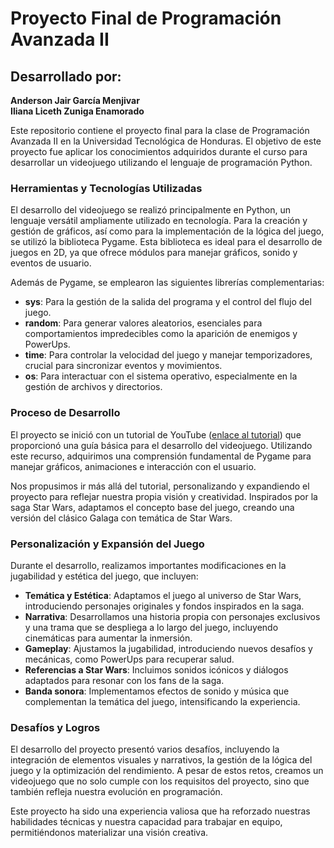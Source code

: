 # Proyecto Final de Programación Avanzada II

## Desarrollado por:
**Anderson Jair García Menjivar**  
**Iliana Liceth Zuniga Enamorado**

Este repositorio contiene el proyecto final para la clase de Programación Avanzada II en la Universidad Tecnológica de Honduras. El objetivo de este proyecto fue aplicar los conocimientos adquiridos durante el curso para desarrollar un videojuego utilizando el lenguaje de programación Python.

### Herramientas y Tecnologías Utilizadas

El desarrollo del videojuego se realizó principalmente en Python, un lenguaje versátil ampliamente utilizado en tecnología. Para la creación y gestión de gráficos, así como para la implementación de la lógica del juego, se utilizó la biblioteca Pygame. Esta biblioteca es ideal para el desarrollo de juegos en 2D, ya que ofrece módulos para manejar gráficos, sonido y eventos de usuario.

Además de Pygame, se emplearon las siguientes librerías complementarias:

- **sys**: Para la gestión de la salida del programa y el control del flujo del juego.
- **random**: Para generar valores aleatorios, esenciales para comportamientos impredecibles como la aparición de enemigos y PowerUps.
- **time**: Para controlar la velocidad del juego y manejar temporizadores, crucial para sincronizar eventos y movimientos.
- **os**: Para interactuar con el sistema operativo, especialmente en la gestión de archivos y directorios.

### Proceso de Desarrollo

El proyecto se inició con un tutorial de YouTube ([enlace al tutorial](https://www.youtube.com/watch?v=QMuSRMpta94)) que proporcionó una guía básica para el desarrollo del videojuego. Utilizando este recurso, adquirimos una comprensión fundamental de Pygame para manejar gráficos, animaciones e interacción con el usuario.

Nos propusimos ir más allá del tutorial, personalizando y expandiendo el proyecto para reflejar nuestra propia visión y creatividad. Inspirados por la saga Star Wars, adaptamos el concepto base del juego, creando una versión del clásico Galaga con temática de Star Wars.

### Personalización y Expansión del Juego

Durante el desarrollo, realizamos importantes modificaciones en la jugabilidad y estética del juego, que incluyen:

- **Temática y Estética**: Adaptamos el juego al universo de Star Wars, introduciendo personajes originales y fondos inspirados en la saga.
- **Narrativa**: Desarrollamos una historia propia con personajes exclusivos y una trama que se despliega a lo largo del juego, incluyendo cinemáticas para aumentar la inmersión.
- **Gameplay**: Ajustamos la jugabilidad, introduciendo nuevos desafíos y mecánicas, como PowerUps para recuperar salud.
- **Referencias a Star Wars**: Incluimos sonidos icónicos y diálogos adaptados para resonar con los fans de la saga.
- **Banda sonora**: Implementamos efectos de sonido y música que complementan la temática del juego, intensificando la experiencia.

### Desafíos y Logros

El desarrollo del proyecto presentó varios desafíos, incluyendo la integración de elementos visuales y narrativos, la gestión de la lógica del juego y la optimización del rendimiento. A pesar de estos retos, creamos un videojuego que no solo cumple con los requisitos del proyecto, sino que también refleja nuestra evolución en programación.

Este proyecto ha sido una experiencia valiosa que ha reforzado nuestras habilidades técnicas y nuestra capacidad para trabajar en equipo, permitiéndonos materializar una visión creativa.


